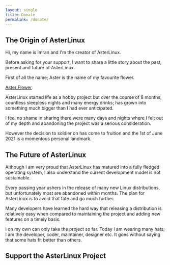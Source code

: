 ```yaml
---
layout: single
title: Donate
permalink: /donate/
---
```



## The Origin of AsterLinux

Hi, my name is Imran and I'm the creator of AsterLinux.

Before asking for your support, I want to share a little story about the past, present and future of AsterLinux.

First of all the name; Aster is the name of my favourite flower. 

[Aster Flower](https://mygardenflowers.com/types-of-aster-flowers/)

AsterLinux started life as a hobby project but over the course of 8 months, countless sleepless nights and many energy drinks; has grown into something much bigger than I had ever anticipated.

I feel no shame in sharing there were many days and nights where I felt out of my depth and abandoning the project was a serious consideration.

However the decision to soldier on has come to fruition and the 1st of June 2021 is a momentous personal landmark.

## The Future of AsterLinux

Although I am very proud that AsterLinux has matured into a fully fledged operating system, I also understand the current development model is not sustainable.

Every passing year ushers in the release of many new Linux distributions, but unfortunately most are abandoned within months. The plan for AsterLinux is to avoid that fate and go much further.

Many developers have learned the hard way that releasing a distribution is relatively easy when compared to maintaining the project and adding new features on a timely basis.

I on my own can only take the project so far. Today I am wearing many hats; I am the developer, coder, maintainer, designer etc. It goes without saying that some hats fit better than others.

## Support the AsterLinux Project




